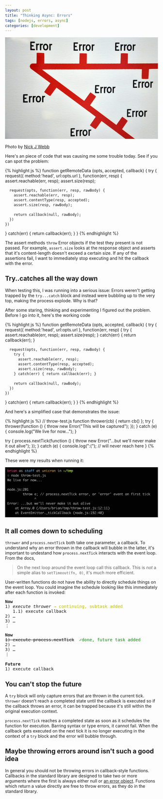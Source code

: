 ```yaml
---
layout: post
title: "Thinking Async: Errors"
tags: [nodejs, errors, async]
categories: [development]
---
```

<aside>
<img src="/assets/error-chain.jpg">
<p>Photo by <a href="http://www.flickr.com/photos/nickwebb/">Nick J Webb</a></p>
</aside>

Here's an piece of code that was causing me some trouble today. See if you can spot the problem:

{% highlight js %}
function getRemoteData (opts, accepted, callback) {
  try {
    request({ method:'head', url:opts.url }, function(err, resp) {
      assert.reachable(err, resp);
      assert.size(resp);
      
      request(opts, function(err, resp, rawBody) {
        assert.reachable(err, resp);
        assert.contentType(resp, accepted);
        assert.size(resp, rawBody);
        
        return callback(null, rawBody);
      })
    })
  } catch(err) { return callback(err); }
}
{% endhighlight %}

The assert methods `throw` Error objects if the test they present is not
passed. For example, `assert.size` looks at the response object and asserts
that it's content-length doesn't exceed a certain size. If any of the
assertions fail, I want to immediately stop executing and hit the callback
with the error.

## Try..catches all the way down
When testing this, I was running into a serious issue: Errors weren't getting
trapped by the `try...catch` block and instead were bubbling up to the very
top, making the process explode. Why is that?

After some staring, thinking and experimenting I figured out the
problem. Before I go into it, here's the working code

{% highlight js %}
function getRemoteData (opts, accepted, callback) {
  try {
    request({ method:'head', url:opts.url }, function(err, resp) {
      try {
        assert.reachable(err, resp);
        assert.size(resp);
      } catch(err) { return callback(err); }
      
      request(opts, function(err, resp, rawBody) {
        try {
          assert.reachable(err, resp);
          assert.contentType(resp, accepted);
          assert.size(resp, rawBody);
        } catch(err) { return callback(err); }
        
        return callback(null, rawBody);
      })
    })
  } catch(err) { return callback(err); }
}
{% endhighlight %}

And here's a simplified case that demonstrates the issue:

{% highlight js %}
// throw-test.js
function thrower(cb) { return cb() };
try {
  thrower(function () { 
    throw new Error("This will be captured");
  });
} catch (e) {
  console.log("We live for now...");
}

try {
  process.nextTick(function () { 
    throw new Error("...but we'll never make it out alive");
  });
} catch (e) {
  console.log(":("); // will never reach here
}
{% endhighlight %}

These were my results when running it:

<aside class='no-stretch'>
<img src="/assets/throw-test-result.png">
</aside>

## It all comes down to scheduling

`thrower` and `process.nextTick` both take one parameter, a callback. To
understand why an error thrown in the callback will bubble in the latter, it's
important to undestand how `process.nextTick` interacts with the event
loop. From the docs,

> On the next loop around the event loop call this callback. This is *not* a simple alias to `setTimeout(fn, 0)`, it's much more efficient.

User-written functions do not have the ability to directly schedule things on
the event loop. You could imagine the schedule looking like this immediately
after each function is invoked:

<pre>
<strong>Now</strong>
1) <em>execute thrower</em> <span style='color: #bb1'>→ continuing, subtask added</span>
   1.1) execute callback
2) …
3) …
⋮
</pre>

<pre>
<strong>Now</strong>
<del>1) execute process.nextTick</del> <span style='color: #181'> ✓done, future task added</span>
2) …
3) …
⋮
   
<strong>Future</strong>
1) execute callback
</pre>

## You can't stop the future

A `try` block will only capture errors that are thrown in the current
tick. `thrower` doesn't reach a completed state until the callback is executed
so if the callback throws an error, it can be trapped because it's still
within the original execution context.

`process.nextTick` reaches a completed state as soon as it schedules the
function for execution. Barring syntax or type errors, it cannot fail. When
the callback gets executed on the next tick it is no longer executing in the
context of a `try` block and the error will bubble through.

## Maybe throwing errors around isn't such a good idea

In general you should not be throwing errors in callback-style
functions. Callbacks in the standard library are designed to take two or more
arguments where the first is always either null or
[an error object](http://www.devthought.com/2011/12/22/a-string-is-not-an-error/). Functions
which return a value directly are free to throw errors, as they do in the
standard library.
